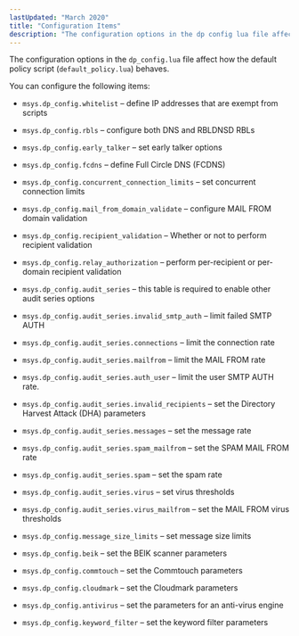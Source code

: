 ```yaml
---
lastUpdated: "March 2020"
title: "Configuration Items"
description: "The configuration options in the dp config lua file affect how the default policy script default policy lua behaves You can configure the following items msys dp config whitelist define IP addresses that are exempt from scripts msys dp config rbls configure both DNS and RBLDNSD RB Ls msys dp..."
---
```


The configuration options in the `dp_config.lua` file affect how the default policy script (`default_policy.lua`) behaves.

You can configure the following items:

*   `msys.dp_config.whitelist` – define IP addresses that are exempt from scripts

*   `msys.dp_config.rbls` – configure both DNS and RBLDNSD RBLs

*   `msys.dp_config.early_talker` – set early talker options

*   `msys.dp_config.fcdns` – define Full Circle DNS (FCDNS)

*   `msys.dp_config.concurrent_connection_limits` – set concurrent connection limits

*   `msys.dp_config.mail_from_domain_validate` – configure MAIL FROM domain validation

*   `msys.dp_config.recipient_validation` – Whether or not to perform recipient validation

*   `msys.dp_config.relay_authorization` – perform per-recipient or per-domain recipient validation

*   `msys.dp_config.audit_series` – this table is required to enable other audit series options

*   `msys.dp_config.audit_series.invalid_smtp_auth` – limit failed SMTP AUTH

*   `msys.dp_config.audit_series.connections` – limit the connection rate

*   `msys.dp_config.audit_series.mailfrom` – limit the MAIL FROM rate

*   `msys.dp_config.audit_series.auth_user` – limit the user SMTP AUTH rate.

*   `msys.dp_config.audit_series.invalid_recipients` – set the Directory Harvest Attack (DHA) parameters

*   `msys.dp_config.audit_series.messages` – set the message rate

*   `msys.dp_config.audit_series.spam_mailfrom` – set the SPAM MAIL FROM rate

*   `msys.dp_config.audit_series.spam` – set the spam rate

*   `msys.dp_config.audit_series.virus` – set virus thresholds

*   `msys.dp_config.audit_series.virus_mailfrom` – set the MAIL FROM virus thresholds

*   `msys.dp_config.message_size_limits` – set message size limits

*   `msys.dp_config.beik` – set the BEIK scanner parameters

*   `msys.dp_config.commtouch` – set the Commtouch parameters

*   `msys.dp_config.cloudmark` – set the Cloudmark parameters

*   `msys.dp_config.antivirus` – set the parameters for an anti-virus engine

*   `msys.dp_config.keyword_filter` – set the keyword filter parameters
